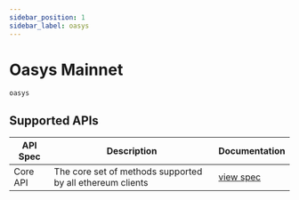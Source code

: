 ```yaml
---
sidebar_position: 1
sidebar_label: oasys
---
```


# Oasys Mainnet

`oasys`

## Supported APIs

| API Spec | Description                                               | Documentation                  |
| -------- | --------------------------------------------------------- | ------------------------------ |
| Core API | The core set of methods supported by all ethereum clients | [view spec](../specs/core-api) |
